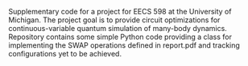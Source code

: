 Supplementary code for a project for EECS 598 at the University of Michigan. The project goal is to provide circuit optimizations for continuous-variable quantum simulation of many-body dynamics. Repository contains some simple Python code providing a class for implementing the SWAP operations defined in report.pdf and tracking configurations yet to be achieved.
